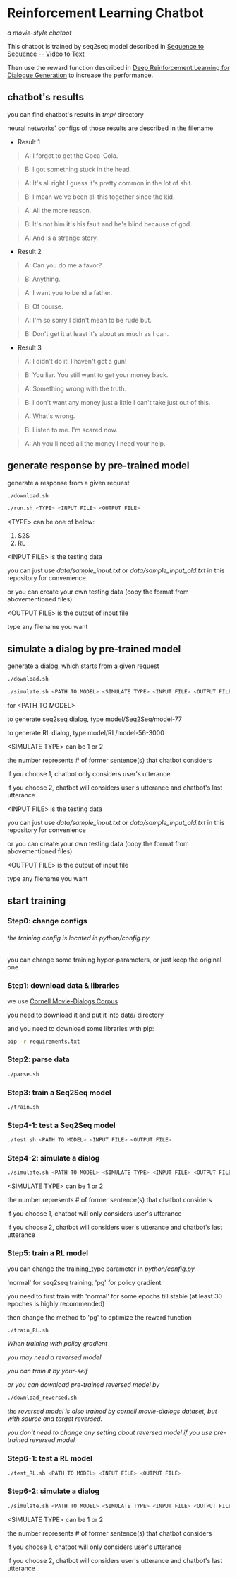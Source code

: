 # Reinforcement Learning Chatbot
*a movie-style chatbot*

This chatbot is trained by seq2seq model described in [Sequence to Sequence -- Video to Text](https://arxiv.org/abs/1505.00487)

Then use the reward function described in [Deep Reinforcement Learning for Dialogue Generation](https://arxiv.org/abs/1606.01541) to increase the performance.

## chatbot's results
you can find chatbot's results in *tmp/* directory

neural networks' configs of those results are described in the filename

* Result 1
>A: I forgot to get the Coca-Cola.

>B: I got something stuck in the head.

>A: It's all right I guess it's pretty common in the lot of shit.

>B: I mean we've been all this together since the kid.

>A: All the more reason.

>B: It's not him it's his fault and he's blind because of god.

>A: And is a strange story.

* Result 2
>A: Can you do me a favor?

>B: Anything.

>A: I want you to bend a father.

>B: Of course.

>A: I'm so sorry I didn't mean to be rude but.

>B: Don't get it at least it's about as much as I can.

* Result 3
>A: I didn't do it! I haven't got a gun!

>B: You liar. You still want to get your money back.

>A: Something wrong with the truth.

>B: I don't want any money just a little I can't take just out of this.

>A: What's wrong.

>B: Listen to me. I'm scared now.

>A: Ah you'll need all the money I need your help.

## generate response by pre-trained model
generate a response from a given request
```bash
./download.sh
```
```bash
./run.sh <TYPE> <INPUT FILE> <OUTPUT FILE>
```
\<TYPE\> can be one of below:
1. S2S
2. RL

\<INPUT FILE\> is the testing data

you can just use *data/sample_input.txt* or *data/sample_input_old.txt* in this repository for convenience

or you can create your own testing data (copy the format from abovementioned files)

\<OUTPUT FILE\> is the output of input file

type any filename you want

## simulate a dialog by pre-trained model
generate a dialog, which starts from a given request
```bash
./download.sh
```
```bash
./simulate.sh <PATH TO MODEL> <SIMULATE TYPE> <INPUT FILE> <OUTPUT FILE>
```
for \<PATH TO MODEL\>

to generate seq2seq dialog, type model/Seq2Seq/model-77

to generate RL dialog, type model/RL/model-56-3000

\<SIMULATE TYPE\> can be 1 or 2

the number represents # of former sentence(s) that chatbot considers

if you choose 1, chatbot only considers user's utterance

if you choose 2, chatbot will considers user's utterance and chatbot's last utterance

\<INPUT FILE\> is the testing data

you can just use *data/sample_input.txt* or *data/sample_input_old.txt* in this repository for convenience

or you can create your own testing data (copy the format from abovementioned files)

\<OUTPUT FILE\> is the output of input file

type any filename you want

## start training
### Step0: change configs
###### the training config is located in *python/config.py*

you can change some training hyper-parameters, or just keep the original one

### Step1: download data & libraries
we use [Cornell Movie-Dialogs Corpus](https://www.cs.cornell.edu/~cristian/Cornell_Movie-Dialogs_Corpus.html)

you need to download it and put it into data/ directory

and you need to download some libraries with pip:
```bash
pip -r requirements.txt
```

### Step2: parse data
```bash
./parse.sh
```

### Step3: train a Seq2Seq model
```bash
./train.sh
```

### Step4-1: test a Seq2Seq model
```bash
./test.sh <PATH TO MODEL> <INPUT FILE> <OUTPUT FILE>
```

### Step4-2: simulate a dialog
```bash
./simulate.sh <PATH TO MODEL> <SIMULATE TYPE> <INPUT FILE> <OUTPUT FILE>
```
\<SIMULATE TYPE\> can be 1 or 2

the number represents # of former sentence(s) that chatbot considers

if you choose 1, chatbot will only considers user's utterance

if you choose 2, chatbot will considers user's utterance and chatbot's last utterance

### Step5: train a RL model
you can change the training_type parameter in *python/config.py*

'normal' for seq2seq training, 'pg' for policy gradient

you need to first train with 'normal' for some epochs till stable (at least 30 epoches is highly recommended)

then change the method to 'pg' to optimize the reward function

```bash
./train_RL.sh
```

*When training with policy gradient*

*you may need a reversed model*

*you can train it by your-self*

*or you can download pre-trained reversed model by*
```bash
./download_reversed.sh
```
*the reversed model is also trained by cornell movie-dialogs dataset, but with source and target reversed.*

*you don't need to change any setting about reversed model if you use pre-trained reversed model*

### Step6-1: test a RL model
```bash
./test_RL.sh <PATH TO MODEL> <INPUT FILE> <OUTPUT FILE>
```

### Step6-2: simulate a dialog
```bash
./simulate.sh <PATH TO MODEL> <SIMULATE TYPE> <INPUT FILE> <OUTPUT FILE>
```
\<SIMULATE TYPE\> can be 1 or 2

the number represents # of former sentence(s) that chatbot considers

if you choose 1, chatbot will only considers user's utterance

if you choose 2, chatbot will considers user's utterance and chatbot's last utterance
